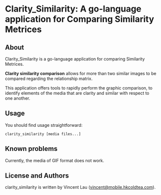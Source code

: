 # Clarity_Similarity: A go-language application for Comparing Similarity Metrices

## About

Clarity_Similarity is a go-language application for comparing Similarity Metrices.

**Clarity similarity comparison** allows for more than two similar images to be compared regarding the relationship matrix.

This application offers tools to rapidly perform the graphic comparison, to identify elements of the media that are clarity and similar with respect to one another.

## Usage

You should find usage straightforward:
```
clarity_similarity [media files...]
```

## Known problems

Currently, the media of GIF format does not work.

## License and Authors

clarity_similarity is written by Vincent Lau (vincent@mobile.hkcoldtea.com).
